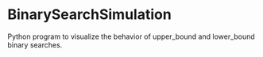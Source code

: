 # BinarySearchSimulation
Python program to visualize the behavior of upper_bound and lower_bound binary searches.
